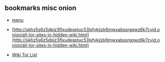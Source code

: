## bookmarks misc onion

- [menu](http://cgjzkysxa4ru5rhrtr6rafckhexbisbtxwg2fg743cjumioysmirhdad.onion/bookmarks.html)

- [http://skhz5s6z5dpjz3flxudesptuc53lsfykjjzk6mwxabssrgqwz6k7cyid.onion/all-tor-sites-in-hidden-wiki.html](http://skhz5s6z5dpjz3flxudesptuc53lsfykjjzk6mwxabssrgqwz6k7cyid.onion/all-tor-sites-in-hidden-wiki.html)

- [Wiki Tor List](http://ub6bby4x2djuerj4i2cbxnzmef566zgb2f7x6iqnu6dzwznxw2tscmqd.onion/)